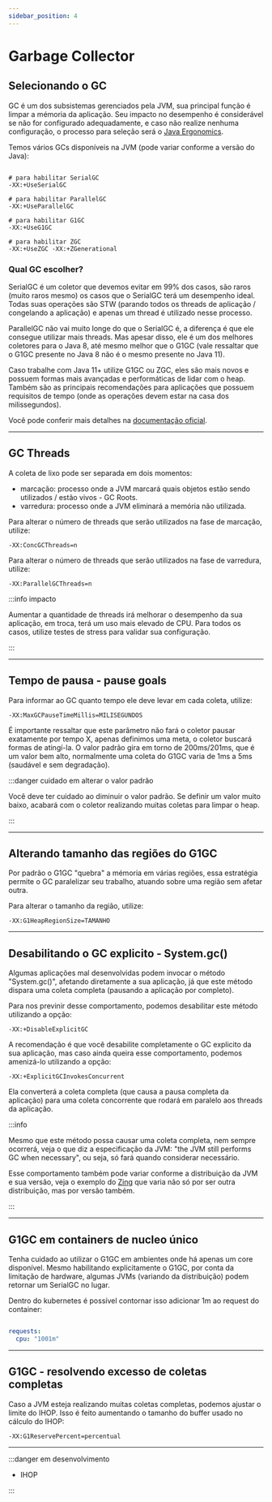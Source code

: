 ```yaml
---
sidebar_position: 4
---
```


# Garbage Collector

## Selecionando o GC

GC é um dos subsistemas gerenciados pela JVM, sua principal função é limpar a mémoria da aplicação. 
Seu impacto no desempenho é considerável se não for configurado adequadamente, e caso não realize nenhuma configuração,
o processo para seleção será o [Java Ergonomics](https://docs.oracle.com/en/java/javase/22/gctuning/ergonomics.html).

Temos vários GCs disponíveis na JVM (pode variar conforme a versão do Java):

```shell

# para habilitar SerialGC
-XX:+UseSerialGC

# para habilitar ParallelGC
-XX:+UseParallelGC

# para habilitar G1GC
-XX:+UseG1GC

# para habilitar ZGC
-XX:+UseZGC -XX:+ZGenerational
```

### Qual GC escolher?

SerialGC é um coletor que devemos evitar em 99% dos casos, são raros (muito raros mesmo) os casos que o SerialGC
terá um desempenho ideal.
Todas suas operações são STW (parando todos os threads de aplicação / congelando a aplicação) e apenas um thread é
utilizado nesse processo.

ParallelGC não vai muito longe do que o SerialGC é, a diferença é que ele consegue utilizar mais threads.
Mas apesar disso, ele é um dos melhores coletores para o Java 8, até mesmo melhor que o G1GC (vale ressaltar
que o G1GC presente no Java 8 não é o mesmo presente no Java 11).

Caso trabalhe com Java 11+ utilize G1GC ou ZGC, eles são mais novos e possuem formas mais avançadas e performáticas de
lidar com o heap. Também são as principais recomendações para aplicações que possuem requisitos de tempo (onde as
operações devem estar na casa dos milissegundos).

Você pode conferir mais detalhes
na [documentação oficial](https://docs.oracle.com/en/java/javase/17/gctuning/available-collectors.html).

---

## GC Threads

A coleta de lixo pode ser separada em dois momentos:

- marcação: processo onde a JVM marcará quais objetos estão sendo utilizados / estão vivos - GC Roots.
- varredura: processo onde a JVM eliminará a memória não utilizada.

Para alterar o número de threads que serão utilizados na fase de marcação, utilize:

```shell
-XX:ConcGCThreads=n
```

Para alterar o número de threads que serão utilizados na fase de varredura, utilize:

```shell
-XX:ParallelGCThreads=n
```

:::info impacto

Aumentar a quantidade de threads irá melhorar o desempenho da sua aplicação, em troca, terá um uso mais elevado de CPU.
Para todos os casos, utilize testes de stress para validar sua configuração.

:::

---

## Tempo de pausa - pause goals

Para informar ao GC quanto tempo ele deve levar em cada coleta, utilize:

```shell
-XX:MaxGCPauseTimeMillis=MILISEGUNDOS
```

É importante ressaltar que este parâmetro não fará o coletor pausar exatamente por tempo X, apenas definimos uma meta, o
coletor buscará formas de atingí-la. O valor padrão gira em torno de 200ms/201ms, que é um valor bem alto, normalmente
uma coleta do G1GC varia de 1ms a 5ms (saudável e sem degradação).

:::danger cuidado em alterar o valor padrão

Você deve ter cuidado ao diminuir o valor padrão. Se definir um valor muito baixo, acabará com o coletor realizando
muitas coletas para limpar o heap.

:::

---

## Alterando tamanho das regiões do G1GC

Por padrão o G1GC "quebra" a mémoria em várias regiões, essa estratégia permite o GC paralelizar seu trabalho, atuando
sobre uma região sem afetar outra.

Para alterar o tamanho da região, utilize:

```shell
-XX:G1HeapRegionSize=TAMANHO
```

---

## Desabilitando o GC explicito - System.gc()

Algumas aplicações mal desenvolvidas podem invocar o método "System.gc()", afetando diretamente a sua aplicação, já
que este método dispara uma coleta completa (pausando a aplicação por completo).

Para nos previnir desse comportamento, podemos desabilitar este método utilizando a opção:

```shell
-XX:+DisableExplicitGC
```

A recomendação é que você desabilite completamente o GC explicito da sua aplicação, mas caso ainda queira esse
comportamento,
podemos amenizá-lo utilizando a opção:

```shell
-XX:+ExplicitGCInvokesConcurrent
```

Ela converterá a coleta completa (que causa a pausa completa da aplicação) para uma coleta concorrente que rodará em
paralelo aos threads da aplicação.

:::info

Mesmo que este método possa causar uma coleta completa, nem sempre ocorrerá, veja o que diz a especificação da JVM: "the
JVM still performs GC when necessary", ou seja, só fará quando considerar necessário.

Esse comportamento também pode variar conforme a distribuição da JVM e sua versão, veja o exemplo
do [Zing](https://docs.azul.com/prime/Command-Line-Options)
que varia não só por ser outra distribuição, mas por versão também.

:::

---

## G1GC em containers de nucleo único

Tenha cuidado ao utilizar o G1GC em ambientes onde há apenas um core disponível. Mesmo habilitando explicitamente
o G1GC, por conta da limitação de hardware, algumas JVMs (variando da distribuição) podem retornar um SerialGC no lugar.

Dentro do kubernetes é possível contornar isso adicionar 1m ao request do container:

```yaml

requests:
  cpu: "1001m"

```

---

## G1GC - resolvendo excesso de coletas completas

Caso a JVM esteja realizando muitas coletas completas, podemos ajustar o limite do IHOP. Isso é feito aumentando o
tamanho
do buffer usado no cálculo do IHOP:

```shell
-XX:G1ReservePercent=percentual
```

---
:::danger em desenvolvimento

- IHOP

:::

